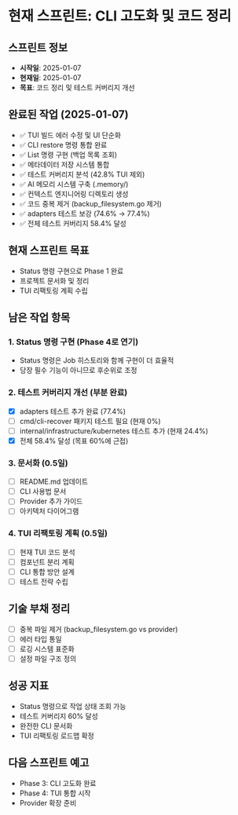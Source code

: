 # 현재 스프린트: CLI 고도화 및 코드 정리

## 스프린트 정보
- **시작일**: 2025-01-07
- **현재일**: 2025-01-07
- **목표**: 코드 정리 및 테스트 커버리지 개선

## 완료된 작업 (2025-01-07)
- ✅ TUI 빌드 에러 수정 및 UI 단순화
- ✅ CLI restore 명령 통합 완료
- ✅ List 명령 구현 (백업 목록 조회)
- ✅ 메타데이터 저장 시스템 통합
- ✅ 테스트 커버리지 분석 (42.8% TUI 제외)
- ✅ AI 메모리 시스템 구축 (.memory/)
- ✅ 컨텍스트 엔지니어링 디렉토리 생성
- ✅ 코드 중복 제거 (backup_filesystem.go 제거)
- ✅ adapters 테스트 보강 (74.6% → 77.4%)
- ✅ 전체 테스트 커버리지 58.4% 달성

## 현재 스프린트 목표
- Status 명령 구현으로 Phase 1 완료
- 프로젝트 문서화 및 정리
- TUI 리팩토링 계획 수립

## 남은 작업 항목

### 1. Status 명령 구현 (Phase 4로 연기)
- Status 명령은 Job 히스토리와 함께 구현이 더 효율적
- 당장 필수 기능이 아니므로 후순위로 조정

### 2. 테스트 커버리지 개선 (부분 완료)
- [x] adapters 테스트 추가 완료 (77.4%)
- [ ] cmd/cli-recover 패키지 테스트 필요 (현재 0%)
- [ ] internal/infrastructure/kubernetes 테스트 추가 (현재 24.4%)
- [x] 전체 58.4% 달성 (목표 60%에 근접)

### 3. 문서화 (0.5일)
- [ ] README.md 업데이트
- [ ] CLI 사용법 문서
- [ ] Provider 추가 가이드
- [ ] 아키텍처 다이어그램

### 4. TUI 리팩토링 계획 (0.5일)
- [ ] 현재 TUI 코드 분석
- [ ] 컴포넌트 분리 계획
- [ ] CLI 통합 방안 설계
- [ ] 테스트 전략 수립

## 기술 부채 정리
- [ ] 중복 파일 제거 (backup_filesystem.go vs provider)
- [ ] 에러 타입 통일
- [ ] 로깅 시스템 표준화
- [ ] 설정 파일 구조 정의

## 성공 지표
- Status 명령으로 작업 상태 조회 가능
- 테스트 커버리지 60% 달성
- 완전한 CLI 문서화
- TUI 리팩토링 로드맵 확정

## 다음 스프린트 예고
- Phase 3: CLI 고도화 완료
- Phase 4: TUI 통합 시작
- Provider 확장 준비